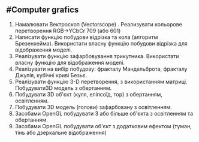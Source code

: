 #Computer grafics
---
1. Намалювати Вектроскоп (Vectorscope) . Реализувати кольорове перетворення RGB->YCbCr 709 (або 601)
2. Написати функцію побудови відрізка та кола (алгоритм Брезенхейма). Використати власну функцію побудови відрізка для відображення моделі.
3. Реалізувати функцію зафарбовування трикутника. Використати власну функцію для відображення моделі.
4. Реалізувати на вибір побудову: фракталу Мандельброта, фракталу Джулія, кубічні криві Безьє.
5. Реалізувати функцію 3-D перетворення, з використанням матриці. Побудувати3D модель з обертанням.
6. Побудувати 3D об'єкт (куля, еліпсоїд, тор) з обертанням, освітленням.
7. Побудувати 3D модель (голови) зафарбовану з освітленням.
8. Засобами OpenGL побудувати 3 або більше об'єкта з освітленням та обертанням.
9. Засобами OpenGL побудувати об'єкт з додатковим ефектом (туман, тінь або дзеркальне відображення)